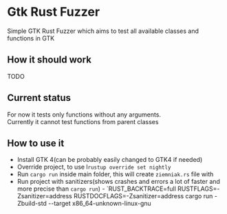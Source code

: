 # Gtk Rust Fuzzer
Simple GTK Rust Fuzzer which aims to test all available classes and functions in GTK

## How it should work
TODO


## Current status
For now it tests only functions without any arguments.  
Currently it cannot test functions from parent classes

## How to use it
- Install GTK 4(can be probably easily changed to GTK4 if needed)
- Override project, to use l`rustup override set nightly`
- Run `cargo run` inside main folder, this will create `ziemniak.rs` file with 
- Run project with sanitizers(shows crashes and errors a lot of faster and more precise than `cargo run`) - `RUST_BACKTRACE=full RUSTFLAGS=-Zsanitizer=address RUSTDOCFLAGS=-Zsanitizer=address cargo run  -Zbuild-std --target x86_64-unknown-linux-gnu

